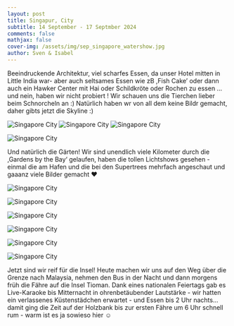 ```yaml
---
layout: post
title: Singapur, City
subtitle: 14 September - 17 Septmber 2024
comments: false
mathjax: false
cover-img: /assets/img/sep_singapore_watershow.jpg
author: Sven & Isabel
---
```

Beeindruckende Architektur, viel scharfes Essen, da unser Hotel mitten in Little India war- aber auch seltsames Essen wie zB ,Fish Cake’ oder dann auch ein Hawker Center mit Hai oder Schildkröte oder Rochen zu essen …und nein, haben wir nicht probiert ! Wir schauen uns die Tierchen lieber beim Schnorcheln an :)
Natürlich haben wr von all dem keine Bildr gemacht, daher gibts jetzt die Skyline :)

![Singapore City](/assets/img/sep_singapore_collage_architecture_1.jpg)
![Singapore City](/assets/img/sep_singapore_collage_architecture_2.jpg)
![Singapore City](/assets/img/sep_singapore_architecture_3.jpg)

![Singapore City](/assets/img/sep_singapore_architecture_4.jpg)

Und natürlich die Gärten!
Wir sind unendlich viele Kilometer durch die ,Gardens by the Bay‘ gelaufen, haben die tollen Lichtshows gesehen - einmal die am Hafen und die bei den Supertrees mehrfach angeschaut und gaaanz viele Bilder gemacht ❤️

![Singapore City](/assets/img/sep_singapore_garden_1.jpg)

![Singapore City](/assets/img/sep_singapore_garden_2.jpg)

![Singapore City](/assets/img/sep_singapore_garden_3.jpg)

![Singapore City](/assets/img/sep_singapore_garden_4.jpg)

![Singapore City](/assets/img/sep_singapore_garden_5.jpg)

![Singapore City](/assets/img/sep_singapore_garden_6.jpg)

Jetzt sind wir reif für die Insel! Heute machen wir uns auf den Weg über die Grenze nach Malaysia, nehmen den Bus in der Nacht und dann morgens früh die Fähre auf die Insel Tioman. Dank eines nationalen Feiertags gab es Live-Karaoke bis Mitternacht in ohrenbetäubender Lautstärke - wir hatten ein verlassenes Küstenstädchen erwartet - und Essen bis 2 Uhr nachts… damit ging die Zeit auf der Holzbank bis zur ersten Fähre um 6 Uhr schnell rum - warm ist es ja sowieso hier ☺️


